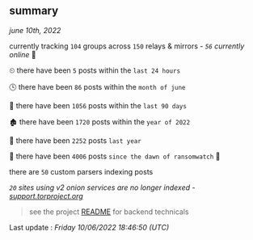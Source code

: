 
## summary
_june 10th, 2022_

currently tracking `104` groups across `150` relays & mirrors - _`56` currently online_ 📡

⏲ there have been `5` posts within the `last 24 hours`

🕓 there have been `86` posts within the `month of june`

📅 there have been `1056` posts within the `last 90 days`

🏚 there have been `1720` posts within the `year of 2022`

🚀 there have been `2252` posts `last year`

🦕 there have been `4006` posts `since the dawn of ransomwatch` 🐣

there are `50` custom parsers indexing posts

_`20` sites using v2 onion services are no longer indexed - [support.torproject.org](https://support.torproject.org/onionservices/v2-deprecation/)_

> see the project [README](https://github.com/jmousqueton/ransomwatch#readme) for backend technicals



Last update : _Friday 10/06/2022 18:46:50 (UTC)_


